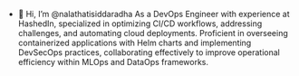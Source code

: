 - 👋 Hi, I’m @nalathatisiddaradha
As a DevOps Engineer with experience at HashedIn, specialized in optimizing CI/CD workflows, addressing
challenges, and automating cloud deployments. Proficient in overseeing containerized applications with Helm
charts and implementing DevSecOps practices, collaborating effectively to improve operational efficiency
within MLOps and DataOps frameworks.

<!---
nalathatisiddaradha/nalathatisiddaradha is a ✨ special ✨ repository because its `README.md` (this file) appears on your GitHub profile.
You can click the Preview link to take a look at your changes.
--->
